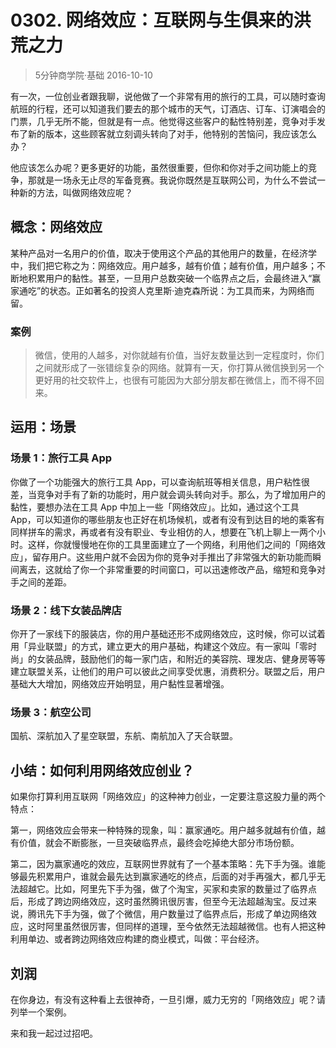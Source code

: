 # 0302. 网络效应：互联网与生俱来的洪荒之力
> 5分钟商学院·基础
2016-10-10

有一次，一位创业者跟我聊，说他做了一个非常有用的旅行的工具，可以随时查询航班的行程，还可以知道我们要去的那个城市的天气，订酒店、订车、订演唱会的门票，几乎无所不能，但就是有一点。他觉得这些客户的黏性特别差，竞争对手发布了新的版本，这些顾客就立刻调头转向了对手，他特别的苦恼问，我应该怎么办？

他应该怎么办呢？更多更好的功能，虽然很重要，但你和你对手之间功能上的竞争，那就是一场永无止尽的军备竞赛。我说你既然是互联网公司，为什么不尝试一种新的方法，叫做网络效应呢？

## 概念：网络效应
某种产品对一名用户的价值，取决于使用这个产品的其他用户的数量，在经济学中，我们把它称之为：网络效应。用户越多，越有价值；越有价值，用户越多；不断地积累用户的黏性。甚至，一旦用户总数突破一个临界点之后，会最终进入“赢家通吃”的状态。正如著名的投资人克里斯·迪克森所说：为工具而来，为网络而留。

### 案例
> 微信，使用的人越多，对你就越有价值，当好友数量达到一定程度时，你们之间就形成了一张错综复杂的网络。就算有一天，你打算从微信换到另一个更好用的社交软件上，也很有可能因为大部分朋友都在微信上，而不得不回来。

## 运用：场景
### 场景 1：旅行工具 App
你做了一个功能强大的旅行工具 App，可以查询航班等相关信息，用户粘性很差，当竞争对手有了新的功能时，用户就会调头转向对手。那么，为了增加用户的黏性，要想办法在工具 App 中加上一些「网络效应」。比如，通过这个工具 App，可以知道你的哪些朋友也正好在机场候机，或者有没有到达目的地的乘客有同样拼车的需求，再或者有没有职业、专业相仿的人，想要在飞机上聊上一两个小时。这样，你就慢慢地在你的工具里面建立了一个网络，利用他们之间的「网络效应」，留存用户。这些用户就不会因为你的竞争对手推出了非常强大的新功能而瞬间离去，这就给了你一个非常重要的时间窗口，可以迅速修改产品，缩短和竞争对手之间的差距。

### 场景 2：线下女装品牌店
你开了一家线下的服装店，你的用户基础还形不成网络效应，这时候，你可以试着用「异业联盟」的方式，建立更大的用户基础，构建这个效应。有一家叫「零时尚」的女装品牌，鼓励他们的每一家门店，和附近的美容院、理发店、健身房等等建立联盟关系，让他们的用户可以彼此之间享受优惠，消费积分。联盟之后，用户基础大大增加，网络效应开始明显，用户黏性显著增强。

### 场景 3：航空公司
国航、深航加入了星空联盟，东航、南航加入了天合联盟。

## 小结：如何利用网络效应创业？
如果你打算利用互联网「网络效应」的这种神力创业，一定要注意这股力量的两个特点：

第一，网络效应会带来一种特殊的现象，叫：赢家通吃。用户越多就越有价值，越有价值，就会不断膨胀，一旦突破临界点，最终会吃掉绝大部分市场份额。

第二，因为赢家通吃的效应，互联网世界就有了一个基本策略：先下手为强。谁能够最先积累用户，谁就会最先达到赢家通吃的终点，后面的对手再强大，都几乎无法超越它。比如，阿里先下手为强，做了个淘宝，买家和卖家的数量过了临界点后，形成了跨边网络效应，这时虽然腾讯很厉害，但至今无法超越淘宝。反过来说，腾讯先下手为强，做了个微信，用户数量过了临界点后，形成了单边网络效应，这时阿里虽然很厉害，但同样的道理，至今依然无法超越微信。也有人把这种利用单边、或者跨边网络效应构建的商业模式，叫做：平台经济。

## 刘润
在你身边，有没有这种看上去很神奇，一旦引爆，威力无穷的「网络效应」呢？请列举一个案例。

来和我一起过过招吧。

